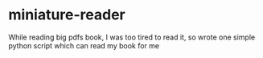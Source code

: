 # miniature-reader
While reading big pdfs book, I was too tired to read it, so wrote one simple python script which can read my book for me

